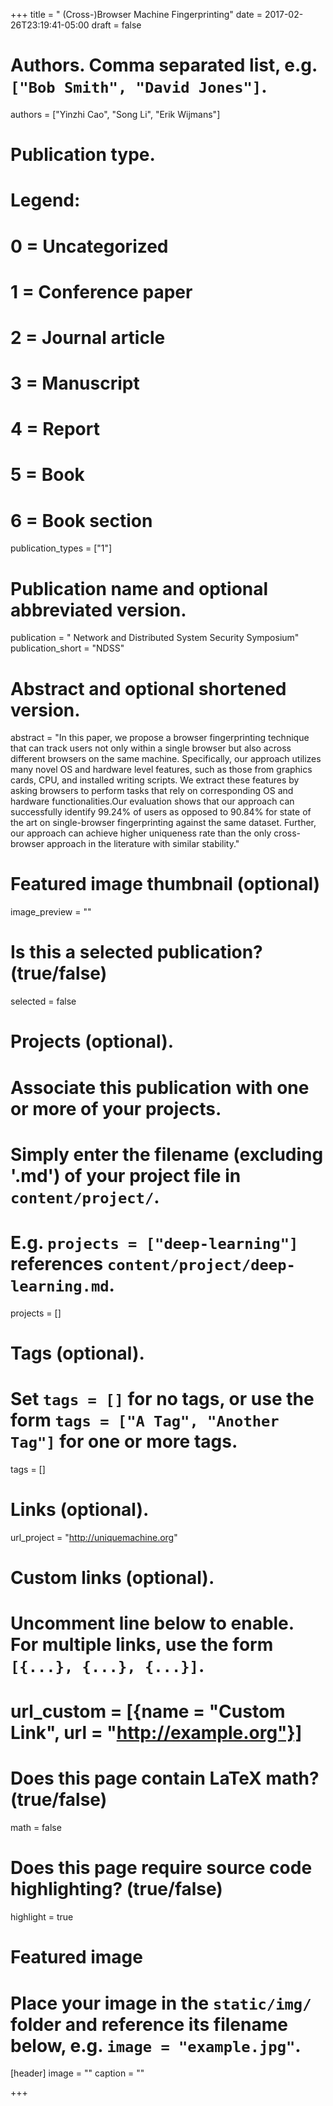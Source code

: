 +++
title = " (Cross-)Browser Machine Fingerprinting"
date = 2017-02-26T23:19:41-05:00
draft = false

# Authors. Comma separated list, e.g. `["Bob Smith", "David Jones"]`.
authors = ["Yinzhi Cao", "Song Li", "Erik Wijmans"]

# Publication type.
# Legend:
# 0 = Uncategorized
# 1 = Conference paper
# 2 = Journal article
# 3 = Manuscript
# 4 = Report
# 5 = Book
# 6 = Book section
publication_types = ["1"]

# Publication name and optional abbreviated version.
publication = " Network and Distributed System Security Symposium"
publication_short = "NDSS"

# Abstract and optional shortened version.
abstract = "In this paper, we propose a browser fingerprinting technique that can track users not only within a single browser but also across different browsers on the same machine. Specifically, our approach utilizes many novel OS and hardware level features, such as those from graphics cards, CPU, and installed writing scripts. We extract these features by asking browsers to perform tasks that rely on corresponding OS and hardware functionalities.Our evaluation shows that our approach can successfully identify 99.24% of users as opposed to 90.84% for state of the art on single-browser fingerprinting against the same dataset. Further, our approach can achieve higher uniqueness rate than the only cross-browser approach in the literature with similar stability."

# Featured image thumbnail (optional)
image_preview = ""

# Is this a selected publication? (true/false)
selected = false

# Projects (optional).
#   Associate this publication with one or more of your projects.
#   Simply enter the filename (excluding '.md') of your project file in `content/project/`.
#   E.g. `projects = ["deep-learning"]` references `content/project/deep-learning.md`.
projects = []

# Tags (optional).
#   Set `tags = []` for no tags, or use the form `tags = ["A Tag", "Another Tag"]` for one or more tags.
tags = []

# Links (optional).
url_project = "http://uniquemachine.org"

# Custom links (optional).
#   Uncomment line below to enable. For multiple links, use the form `[{...}, {...}, {...}]`.
# url_custom = [{name = "Custom Link", url = "http://example.org"}]

# Does this page contain LaTeX math? (true/false)
math = false

# Does this page require source code highlighting? (true/false)
highlight = true

# Featured image
# Place your image in the `static/img/` folder and reference its filename below, e.g. `image = "example.jpg"`.
[header]
image = ""
caption = ""

+++
